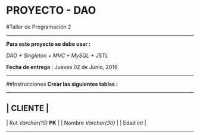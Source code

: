 PROYECTO - DAO
===

#Taller de Programación 2

---
**Para este proyecto se debe usar :**

*DAO + Singleton + MVC + MySQL + JSTL*

**Fecha de entrega** : Jueves 02 de Junio, 2016

---
##Instrucciones
**Crear las siguientes tablas :**

 _____________________
|      CLIENTE        |
 ---------------------
| Rut *Varchar(15)* **PK**  |
| Nombre *Varchar(30)*  |
| Edad  *int*           |
 _____________________
